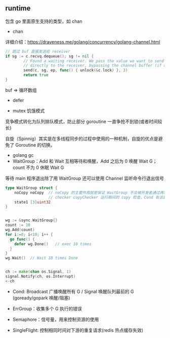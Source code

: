 ## runtime

包含 go 里面原生支持的类型，如 chan

* chan

详细介绍：<https://draveness.me/golang/concurrency/golang-channel.html>

```go
// 跳过 buf 直接发送给 receiver
if sg := c.recvq.dequeue(); sg != nil {
		// Found a waiting receiver. We pass the value we want to send
		// directly to the receiver, bypassing the channel buffer (if any).
		send(c, sg, ep, func() { unlock(&c.lock) }, 3)
		return true
}
```

buf => 循环数组


* defer 

* mutex 饥饿模式

竞争模式转化为队列排队模式，防止部分 goroutine 一直争抢不到锁(或者时间较长)

自旋（Spinnig）其实是在多线程同步的过程中使用的一种机制，自旋的优点是避免了 Goroutine 的切换。

* golang gc
* WaitGroup：Add 和 Wait 互相等待和唤醒，Add 之后为 0 唤醒 Wait G；count 不为 0 休眠 Wait G

等待 main 程序退出除了用 WaitGroup 还可以使用 Channel 监听命令行退出信号

```go
type WaitGroup struct {
    noCopy noCopy  // noCopy 的主要作用就是保证 WaitGroup 不会被开发者通过再赋值的方式进行拷贝
                   // checker copyChecker 运行期间的 copy 检查，Cond 有该属性，发生了则 panic
    state1 [3]uint32
}


wg := &sync.WaitGroup{}   
count := 10
wg.Add(count)
for i:=0; i<10; i++ {
  go func() {
    defer wg.Done()   // exec 10 times
  }
}
wg.Wait()  // Wait 10 times Done


ch := make(chan os.Signal, 1)
signal.Notify(ch, os.Interrupt)
<-ch
```

* Cond: Broadcast 广播唤醒所有 G / Signal 唤醒队列最前的 G  (goready/gopark 唤醒/阻塞)

* ErrGroup：收集多个 G 执行的错误

* Semaphore：信号量，用来控制资源的使用

* SingleFlight: 控制相同时间对下游的重复请求(redis 热点缓存失效)

  